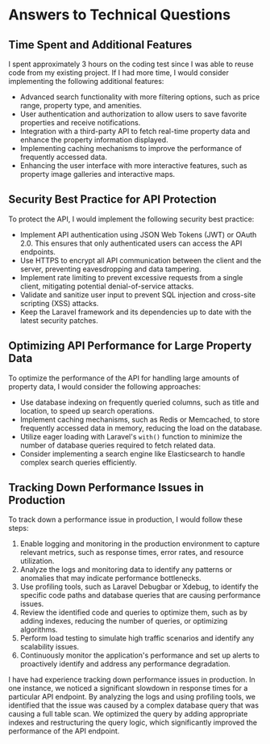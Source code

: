 # Answers to Technical Questions

## Time Spent and Additional Features
I spent approximately 3 hours on the coding test since I was able to reuse code from my existing project. If I had more time, I would consider implementing the following additional features:

- Advanced search functionality with more filtering options, such as price range, property type, and amenities.
- User authentication and authorization to allow users to save favorite properties and receive notifications.
- Integration with a third-party API to fetch real-time property data and enhance the property information displayed.
- Implementing caching mechanisms to improve the performance of frequently accessed data.
- Enhancing the user interface with more interactive features, such as property image galleries and interactive maps.

## Security Best Practice for API Protection

To protect the API, I would implement the following security best practice:

- Implement API authentication using JSON Web Tokens (JWT) or OAuth 2.0. This ensures that only authenticated users can access the API endpoints.
- Use HTTPS to encrypt all API communication between the client and the server, preventing eavesdropping and data tampering.
- Implement rate limiting to prevent excessive requests from a single client, mitigating potential denial-of-service attacks.
- Validate and sanitize user input to prevent SQL injection and cross-site scripting (XSS) attacks.
- Keep the Laravel framework and its dependencies up to date with the latest security patches.

## Optimizing API Performance for Large Property Data

To optimize the performance of the API for handling large amounts of property data, I would consider the following approaches:

- Use database indexing on frequently queried columns, such as title and location, to speed up search operations.
- Implement caching mechanisms, such as Redis or Memcached, to store frequently accessed data in memory, reducing the load on the database.
- Utilize eager loading with Laravel's `with()` function to minimize the number of database queries required to fetch related data.
- Consider implementing a search engine like Elasticsearch to handle complex search queries efficiently.

## Tracking Down Performance Issues in Production

To track down a performance issue in production, I would follow these steps:

1. Enable logging and monitoring in the production environment to capture relevant metrics, such as response times, error rates, and resource utilization.
2. Analyze the logs and monitoring data to identify any patterns or anomalies that may indicate performance bottlenecks.
3. Use profiling tools, such as Laravel Debugbar or Xdebug, to identify the specific code paths and database queries that are causing performance issues.
4. Review the identified code and queries to optimize them, such as by adding indexes, reducing the number of queries, or optimizing algorithms.
5. Perform load testing to simulate high traffic scenarios and identify any scalability issues.
6. Continuously monitor the application's performance and set up alerts to proactively identify and address any performance degradation.

I have had experience tracking down performance issues in production. In one instance, we noticed a significant slowdown in response times for a particular API endpoint. By analyzing the logs and using profiling tools, we identified that the issue was caused by a complex database query that was causing a full table scan. We optimized the query by adding appropriate indexes and restructuring the query logic, which significantly improved the performance of the API endpoint.
